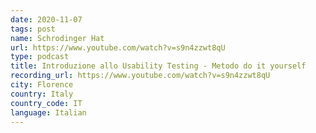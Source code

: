 ```yaml
---
date: 2020-11-07
tags: post
name: Schrodinger Hat
url: https://www.youtube.com/watch?v=s9n4zzwt8qU
type: podcast
title: Introduzione allo Usability Testing - Metodo do it yourself
recording_url: https://www.youtube.com/watch?v=s9n4zzwt8qU
city: Florence
country: Italy
country_code: IT
language: Italian
---
```

